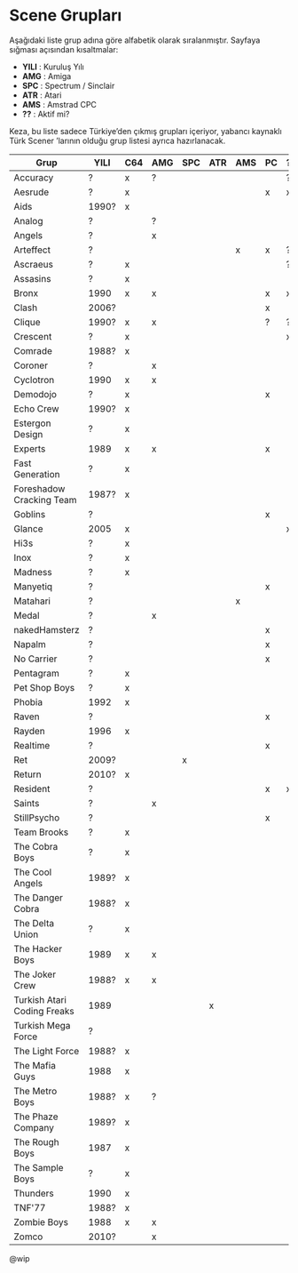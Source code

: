 # Scene Grupları

Aşağıdaki liste grup adına göre alfabetik olarak sıralanmıştır. Sayfaya sığması açısından kısaltmalar:

* **YILI** : Kuruluş Yılı
* **AMG** : Amiga
* **SPC** : Spectrum / Sinclair
* **ATR** : Atari
* **AMS** : Amstrad CPC
* **??** : Aktif mi?

Keza, bu liste sadece Türkiye’den çıkmış grupları içeriyor, yabancı kaynaklı Türk Scener
’larının olduğu grup listesi ayrıca hazırlanacak.


| Grup                        | YILI  | C64 | AMG | SPC | ATR | AMS | PC | ?? | WWW |
| --------------------------- | ----- | --- | --- | --- | --- | --- | -- | -- | --- |
| Accuracy                    | ?     | x   | ?   |     |     |     |    | ?  |     |
| Aesrude                     | ?     | x   |     |     |     |     | x  | x  |     |
| Aids                        | 1990? | x   |     |     |     |     |    |    |     |
| Analog                      | ?     |     | ?   |     |     |     |    |    |     |
| Angels                      | ?     |     | x   |     |     |     |    |    |     |
| Arteffect                   | ?     |     |     |     |     | x   | x  | ?  |     |
| Ascraeus                    | ?     | x   |     |     |     |     |    | ?  |     |
| Assasins                    | ?     | x   |     |     |     |     |    |    |     |
| Bronx                       | 1990  | x   | x   |     |     |     | x  | x  | http://bronxwhq.org/ |
| Clash                       | 2006? |     |     |     |     |     | x  |    |     |
| Clique                      | 1990? | x   | x   |     |     |     | ?  | ?  | http://www.clq.com/ |
| Crescent                    | ?     | x   |     |     |     |     |    | x  | http://crescent.io/ |
| Comrade                     | 1988? | x   |     |     |     |     |    |    |     |
| Coroner                     | ?     |     | x   |     |     |     |    |    |     |
| Cyclotron                   | 1990  | x   | x   |     |     |     |    |    |     |
| Demodojo                    | ?     | x   |     |     |     |     | x  |    |     |
| Echo Crew                   | 1990? | x   |     |     |     |     |    |    |     |
| Estergon Design             | ?     | x   |     |     |     |     |    |    |     |
| Experts                     | 1989  | x   | x   |     |     |     | x  |    |     |
| Fast Generation             | ?     | x   |     |     |     |     |    |    |     |
| Foreshadow Cracking Team    | 1987? | x   |     |     |     |     |    |    |     |
| Goblins                     | ?     |     |     |     |     |     | x  |    |     |
| Glance                      | 2005  | x   |     |     |     |     |    | x  | http://glance.ws |
| Hi3s                        | ?     | x   |     |     |     |     |    |    |     |
| Inox                        | ?     | x   |     |     |     |     |    |    |     |
| Madness                     | ?     | x   |     |     |     |     |    |    |     |
| Manyetiq                    | ?     |     |     |     |     |     | x  |    |     |
| Matahari                    | ?     |     |     |     |     | x   |    |    |     |
| Medal                       | ?     |     | x   |     |     |     |    |    |     |
| nakedHamsterz               | ?     |     |     |     |     |     | x  |    |     |
| Napalm                      | ?     |     |     |     |     |     | x  |    |     |
| No Carrier                  | ?     |     |     |     |     |     | x  |    |     |
| Pentagram                   | ?     | x   |     |     |     |     |    |    |     |
| Pet Shop Boys               | ?     | x   |     |     |     |     |    |    |     |
| Phobia                      | 1992  | x   |     |     |     |     |    |    |     |
| Raven                       | ?     |     |     |     |     |     | x  |    | http://www.rdgnetwork.org/raven/ |
| Rayden                      | 1996  | x   |     |     |     |     |    |    |     |
| Realtime                    | ?     |     |     |     |     |     | x  |    |     |
| Ret                         | 2009? |     |     | x   |     |     |    |    |     |
| Return                      | 2010? | x   |     |     |     |     |    |    |     |
| Resident                    | ?     |     |     |     |     |     | x  | x  | http://residentland.com/ |
| Saints                      | ?     |     | x   |     |     |     |    |    |     |
| StillPsycho                 | ?     |     |     |     |     |     | x  |    |     |
| Team Brooks                 | ?     | x   |     |     |     |     |    |    |     |
| The Cobra Boys              | ?     | x   |     |     |     |     |    |    |     |
| The Cool Angels             | 1989? | x   |     |     |     |     |    |    |     |
| The Danger Cobra            | 1988? | x   |     |     |     |     |    |    |     |
| The Delta Union             | ?     | x   |     |     |     |     |    |    |     |
| The Hacker Boys             | 1989  | x   | x   |     |     |     |    |    | http://thehackerboys.com |
| The Joker Crew              | 1988? | x   | x   |     |     |     |    |    |     |
| Turkish Atari Coding Freaks | 1989  |     |     |     | x   |     |    |    |     |
| Turkish Mega Force          | ?     |     |     |     |     |     |    |    |     |
| The Light Force             | 1988? | x   |     |     |     |     |    |    |     |
| The Mafia Guys              | 1988  | x   |     |     |     |     |    |    |     |
| The Metro Boys              | 1988? | x   | ?   |     |     |     |    |    |     |
| The Phaze Company           | 1989? | x   |     |     |     |     |    |    |     |
| The Rough Boys              | 1987  | x   |     |     |     |     |    |    |     |
| The Sample Boys             | ?     | x   |     |     |     |     |    |    |     |
| Thunders                    | 1990  | x   |     |     |     |     |    |    |     |
| TNF'77                      | 1988? | x   |     |     |     |     |    |    |     |
| Zombie Boys                 | 1988  | x   | x   |     |     |     |    |    | http://zombieboys.org/ |
| Zomco                       | 2010? |     | x   |     |     |     |    |    |     |

@wip
